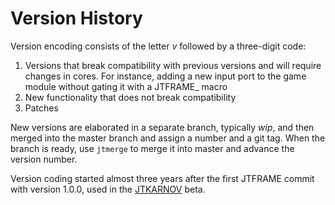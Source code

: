 # Version History

Version encoding consists of the letter _v_ followed by a three-digit code:

1. Versions that break compatibility with previous versions and will require changes in cores. For instance, adding a new input port to the game module without gating it with a JTFRAME_ macro
2. New functionality that does not break compatibility
3. Patches

New versions are elaborated in a separate branch, typically _wip_, and then merged into the master branch and assign a number and a git tag. When the branch is ready, use `jtmerge` to merge it into master and advance the version number.

Version coding started almost three years after the first JTFRAME commit with version 1.0.0, used in the [JTKARNOV](https://github.com/jotego/jtcop) beta.
